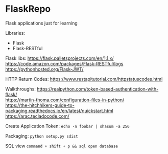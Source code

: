 # FlaskRepo

Flask applications just for learning

Libraries:

- Flask
- Flask-RESTful

Flask libs:
https://flask.palletsprojects.com/en/1.1.x/  
https://code.amazon.com/packages/Flask-RESTful/logs  
https://pythonhosted.org/Flask-JWT/

HTTP Return Codes:
https://www.restapitutorial.com/httpstatuscodes.html

Walkthroughs:
https://realpython.com/token-based-authentication-with-flask/  
https://martin-thoma.com/configuration-files-in-python/  
https://the-hitchhikers-guide-to-packaging.readthedocs.io/en/latest/quickstart.html
https://arac.tecladocode.com/

Create Application Token:
`echo -n foobar | shasum -a 256`

Packaging:
`python setup.py sdist`

SQL view
`command + shift + p && sql open database`
